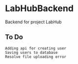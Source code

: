 # LabHubBackend
Backend for project LabHub

## To Do
    Adding api for creating user
    Saving users to database
    Resolve file uploading error
